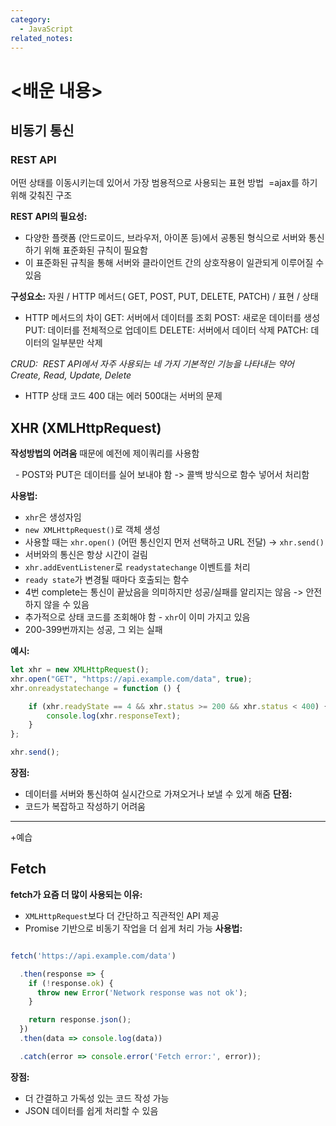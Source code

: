 ```yaml
---
category:
  - JavaScript
related_notes:
---
```

# <배운 내용> 
## 비동기 통신 

### REST API
어떤 상태를 이동시키는데 있어서 가장 범용적으로 사용되는 표현 방법 
=ajax를 하기 위해 갖춰진 구조

**REST API의 필요성:**
- 다양한 플랫폼 (안드로이드, 브라우저, 아이폰 등)에서 공통된 형식으로 서버와 통신하기 위해 표준화된 규칙이 필요함
- 이 표준화된 규칙을 통해 서버와 클라이언트 간의 상호작용이 일관되게 이루어질 수 있음

**구성요소:**
자원 / HTTP 메서드( GET, POST, PUT, DELETE, PATCH) / 표현 / 상태 
- HTTP 메서드의 차이 
GET: 서버에서 데이터를 조회
POST: 새로운 데이터를 생성
PUT: 데이터를 전체적으로 업데이트 
DELETE:  서버에서 데이터 삭제 
PATCH: 데이터의 일부분만 삭제 

*CRUD:  REST API에서 자주 사용되는 네 가지 기본적인 기능을 나타내는 약어 Create, Read, Update, Delete*

- HTTP 상태 코드 
400 대는 에러 
500대는 서버의 문제 

## XHR (XMLHttpRequest)

**작성방법의 어려움** 때문에 예전에 제이쿼리를 사용함

  - POST와 PUT은 데이터를 실어 보내야 함 -> 콜백 방식으로 함수 넣어서 처리함

**사용법:**

- `xhr`은 생성자임
- `new XMLHttpRequest()`로 객체 생성
- 사용할 때는 `xhr.open()` (어떤 통신인지 먼저 선택하고 URL 전달) -> `xhr.send()`
- 서버와의 통신은 항상 시간이 걸림
- `xhr.addEventListener`로 `readystatechange` 이벤트를 처리
- `ready state`가 변경될 때마다 호출되는 함수
- 4번 complete는 통신이 끝났음을 의미하지만 성공/실패를 알리지는 않음 -> 안전하지 않을 수 있음
- 추가적으로 상태 코드를 조회해야 함 - `xhr`이 이미 가지고 있음
-  200-399번까지는 성공, 그 외는 실패

  

**예시:**

```js
let xhr = new XMLHttpRequest();
xhr.open("GET", "https://api.example.com/data", true);
xhr.onreadystatechange = function () {

    if (xhr.readyState == 4 && xhr.status >= 200 && xhr.status < 400) {
        console.log(xhr.responseText);
    }
};

xhr.send();
```

**장점:**
- 데이터를 서버와 통신하여 실시간으로 가져오거나 보낼 수 있게 해줌
**단점:**
- 코드가 복잡하고 작성하기 어려움

  
------------
+예습
## Fetch
**fetch가 요즘 더 많이 사용되는 이유:**
- `XMLHttpRequest`보다 더 간단하고 직관적인 API 제공
- Promise 기반으로 비동기 작업을 더 쉽게 처리 가능
**사용법:**

```javascript

fetch('https://api.example.com/data')

  .then(response => {
    if (!response.ok) {
      throw new Error('Network response was not ok');
    }

    return response.json();
  })
  .then(data => console.log(data))

  .catch(error => console.error('Fetch error:', error));
```

**장점:**
- 더 간결하고 가독성 있는 코드 작성 가능
- JSON 데이터를 쉽게 처리할 수 있음
